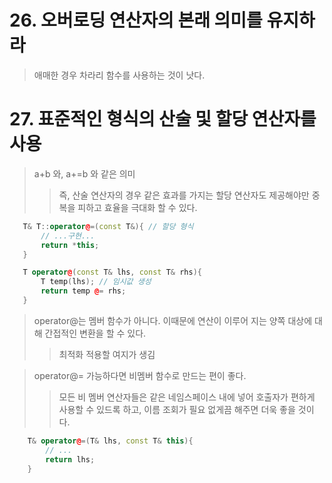 # 26. 오버로딩 연산자의 본래 의미를 유지하라
 > 애매한 경우 차라리 함수를 사용하는 것이 낫다.

# 27. 표준적인 형식의 산술 및 할당 연산자를 사용
 > a+b 와, a+=b 와 같은 의미
 > >  즉, 산술 연산자의 경우 같은 효과를 가지는 할당 연산자도 제공해야만 중복을 피하고 효율을 극대화 할 수 있다.

 ```cpp
    T& T::operator@=(const T&){ // 할당 형식
        // ...구현...
        return *this;
    }

    T operator@(const T& lhs, const T& rhs){
        T temp(lhs); // 임시값 생성
        return temp @= rhs;
    }
 ``` 
> operator@는 멤버 함수가 아니다. 이때문에 연산이 이루어 지는 양쪽 대상에 대해 간접적인 변환을 할 수 있다.
> > 최적화 적용할 여지가 생김

> operator@= 가능하다면 비멤버 함수로 만드는 편이 좋다.
> > 모든 비 멤버 연산자들은 같은 네임스페이스 내에 넣어 호출자가 편하게 사용할 수 있드록 하고, 이름 조회가 필요 없게끔 해주면 더욱 좋을 것이다.

```cpp
    T& operator@=(T& lhs, const T& this){
        // ... 
        return lhs;
    }
```

